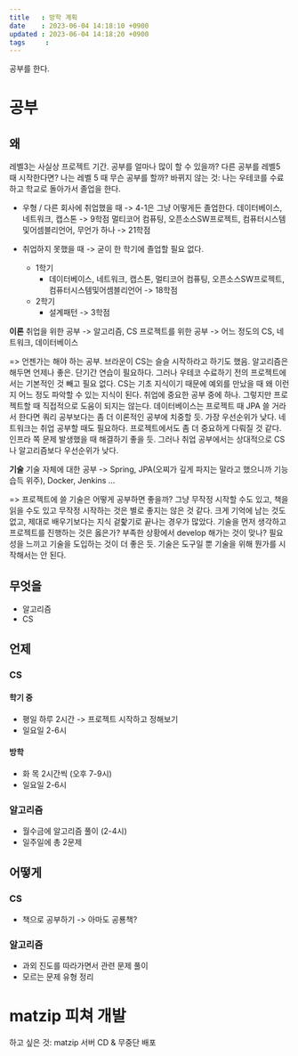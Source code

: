 ```yaml
---
title   : 방학 계획
date    : 2023-06-04 14:18:10 +0900
updated : 2023-06-04 14:18:20 +0900
tags     : 
---
```


공부를 한다.

# 공부

## 왜

레벨3는 사실상 프로젝트 기간. 공부를 얼마나 많이 할 수 있을까?
다른 공부를 레벨5 때 시작한다면? 나는 레벨 5 때 무슨 공부를 할까?
바뀌지 않는 것: 나는 우테코를 수료하고 학교로 돌아가서 졸업을 한다.

- 우형 / 다른 회사에 취업했을 때 -> 4-1은 그냥 어떻게든 졸업한다.
	데이터베이스, 네트워크, 캡스톤 -> 9학점
	멀티코어 컴퓨팅, 오픈소스SW프로젝트, 컴퓨터시스템및어셈블리언어, 무언가 하나 -> 21학점

- 취업하지 못했을 때 -> 굳이 한 학기에 졸업할 필요 없다.
	- 1학기 
		- 데이터베이스, 네트워크, 캡스톤, 멀티코어 컴퓨팅, 오픈소스SW프로젝트, 컴퓨터시스템및어셈블리언어 -> 18학점
	- 2학기 
		- 설계패턴 -> 3학점

**이론**
취업을 위한 공부 -> 알고리즘, CS
프로젝트를 위한 공부 -> 어느 정도의 CS, 네트워크, 데이터베이스

=> 언젠가는 해야 하는 공부. 브라운이 CS는 슬슬 시작하라고 하기도 했음.
알고리즘은 해두면 언제나 좋은. 단기간 연습이 필요하다. 그러나 우테코 수료하기 전의 프로젝트에서는 기본적인 것 빼고 필요 없다.
CS는 기초 지식이기 때문에 예외를 만났을 때 왜 이런지 어느 정도 파악할 수 있는 지식이 된다. 취업에 중요한 공부 중에 하나. 그렇지만 프로젝트할 때 직접적으로 도움이 되지는 않는다.
데이터베이스는 프로젝트 때 JPA 쓸 거라서 한다면 쿼리 공부보다는 좀 더 이론적인 공부에 치중할 듯. 가장 우선순위가 낮다.
네트워크는 취업 공부할 때도 필요하다. 프로젝트에서도 좀 더 중요하게 다뤄질 것 같다. 인프라 쪽 문제 발생했을 때 해결하기 좋을 듯. 그러나 취업 공부에서는 상대적으로 CS나 알고리즘보다 우선순위가 낮다.

**기술**
기술 자체에 대한 공부 -> Spring, JPA(오찌가 깊게 파지는 말라고 했으니까 기능 습득 위주), Docker, Jenkins ...

=> 프로젝트에 쓸 기술은 어떻게 공부하면 좋을까? 그냥 무작정 시작할 수도 있고, 책을 읽을 수도 있고
무작정 시작하는 것은 별로 좋지는 않은 것 같다. 크게 기억에 남는 것도 없고, 제대로 배우기보다는 지식 겉핥기로 끝나는 경우가 많았다.
기술을 먼저 생각하고 프로젝트를 진행하는 것은 옳은가? 부족한 상황에서 develop 해가는 것이 맞나?
필요성을 느끼고 기술을 도입하는 것이 더 좋은 듯.
기술은 도구일 뿐 기술을 위해 뭔가를 시작해서는 안 된다.

## 무엇을
- 알고리즘
- CS

## 언제

### CS
#### 학기 중
- 평일 하루 2시간 -> 프로젝트 시작하고 정해보기
- 일요일 2-6시

#### 방학
- 화 목 2시간씩 (오후 7-9시)
- 일요일 2-6시

###  알고리즘
- 월수금에 알고리즘 풀이 (2-4시)
- 일주일에 총 2문제

## 어떻게

### CS
- 책으로 공부하기 -> 아마도 공룡책?

### 알고리즘
- 과외 진도를 따라가면서 관련 문제 풀이
- 모르는 문제 유형 정리

# matzip 피쳐 개발

하고 싶은 것: matzip 서버 CD & 무중단 배포
